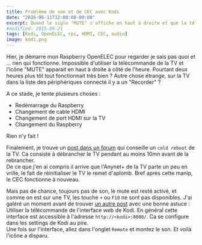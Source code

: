 ```yaml
---
title: Problème de son et de CEC avec Kodi
date: "2016-06-11T12:00:00-00:00"
excerpt: Quand le sigle "MUTE" s'affiche en haut à droite et que la télécommande ne fonctionne plus sur votre OpenELEC, que faire ?
#modified: 2015-09-21
tags: [Kodi, OpenELEC, rpi, HDMI, CEC, audio]
image: kodi.png
---
```


Hier, je démarre mon Raspberry OpenELEC pour regarder je sais pas quoi et ... rien qui fonctionne. Impossible d'utiliser la télécommande de la TV et l'icône "MUTE" apparait en haut à droite à côté de l'heure. Pourtant deux heures plus tôt tout fonctionnait très bien ?
Autre chose étrange, sur la TV dans la liste des périphériques connecté il y a un "Recorder" ?

A ce stade, je tente plusieurs choses :

 * Redémarrage du Raspberry
 * Changement de cable HDMI
 * Changement de port HDMI sur la TV
 * Changement du Raspberry

Rien n'y fait !

Finalement, je trouve un [post dans un forum][coldreboot] qui conseille un `cold reboot` de la TV. Ca consiste à débrancher le TV pendant au moins 10mn avant de la rebrancher.<br/>
De ce que j'en ai compris il arrive que l'Anynet+ de la TV parte un peu en vrille, le fait de réinitialiser le TV le remet d'aplomb. Bref après cette manip, le CEC fonctionne à nouveau. 

Mais pas de chance, toujours pas de son, le mute est resté activé, et comme on est sur une TV, les touche `+` ou `F10` ne sont pas disponibles. J'ai galéré un moment avant de trouver [un autre post][coldreboot] avec une bonne astuce : Utiliser la télécommande de l'interface web de Kodi. En général cette interface est accessible à l'adresse `http://<kodi>:8080/`. Ca se configure dans les settings de Kodi au pire.<br/>
Une fois sur l'interface, allez dans l'onglet `Remote` et montez le son. Et voilà l'icône a disparu.

[coldreboot]: http://openelec.tv/forum/124-raspberry-pi/60823-cec-no-longer-working 
[mute]: http://openelec.tv/forum/68-audio/57729-frodo-beta-audio-stops-working-red-icon-after-a-few-days 
